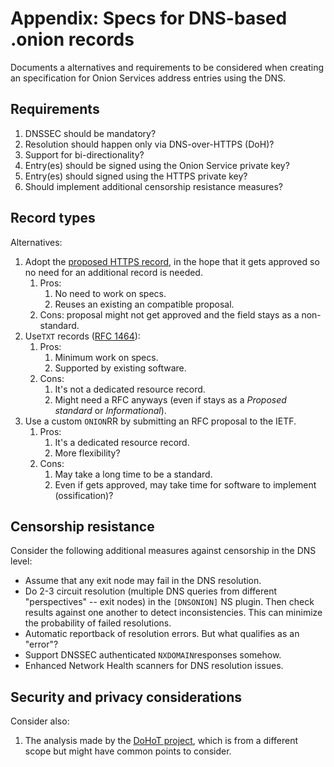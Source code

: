 # Appendix: Specs for DNS-based .onion records

Documents a alternatives and requirements to be considered when creating an
specification for Onion Services address entries using the DNS.

## Requirements

1. DNSSEC should be mandatory?
2. Resolution should happen only via DNS-over-HTTPS (DoH)?
3. Support for bi-directionality?
4. Entry(es) should be signed using the Onion Service private key?
5. Entry(es) should signed using the HTTPS private key?
6. Should implement additional censorship resistance measures?

## Record types

Alternatives:

1. Adopt the [proposed HTTPS record][], in the hope that it gets approved so no
   need for an additional record is needed.
   1. Pros:
      1. No need to work on specs.
      2. Reuses an existing an compatible proposal.
   2. Cons: proposal might not get approved and the field stays as a non-standard.
2. Use`TXT` records ([RFC 1464][]):
   1. Pros:
      1. Minimum work on specs.
      2. Supported by existing software.
   2. Cons:
      1. It's not a dedicated resource record.
      2. Might need a RFC anyways (even if stays as a *Proposed standard* or *Informational*).
3. Use a custom `ONION`RR by submitting an RFC proposal to the IETF.
   1. Pros:
      1. It's a dedicated resource record.
      2. More flexibility?
   2. Cons:
      1. May take a long time to be a standard.
      2. Even if gets approved, may take time for software to implement (ossification)?

[proposed HTTPS record]: https://gitlab.torproject.org/tpo/applications/tor-browser/-/issues/41325
[RFC 1464]: https://www.rfc-editor.org/rfc/rfc1464

## Censorship resistance

Consider the following additional measures against censorship in the DNS level:

* Assume that any exit node may fail in the DNS resolution.
* Do 2-3 circuit resolution (multiple DNS queries from different "perspectives"
  -- exit nodes) in the `[DNSONION]` NS plugin. Then check results against one
  another to detect inconsistencies. This can minimize the probability of failed
  resolutions.
* Automatic reportback of resolution errors. But what qualifies as an "error"?
* Support DNSSEC authenticated `NXDOMAIN`responses somehow.
* Enhanced Network Health scanners for DNS resolution issues.

## Security and privacy considerations

Consider also:

1. The analysis made by the [DoHoT project][], which is from a different scope
   but might have common points to consider.

[DoHoT project]: https://github.com/alecmuffett/dohot
